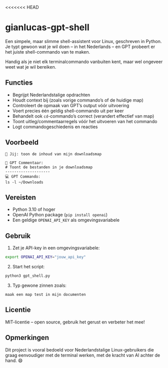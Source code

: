 <<<<<<< HEAD

# gianlucas-gpt-shell

Een simpele, maar slimme shell-assistent voor Linux, geschreven in Python.  
Je typt gewoon wat je wil doen – in het Nederlands – en GPT probeert er het juiste shell-commando van te maken.

Handig als je niet elk terminalcommando vanbuiten kent, maar wel ongeveer weet wat je wil bereiken.

## Functies
- Begrijpt Nederlandstalige opdrachten
- Houdt context bij (zoals vorige commando’s of de huidige map)
- Controleert de opmaak van GPT’s output vóór uitvoering
- Voert precies één geldig shell-commando uit per keer
- Behandelt ook `cd`-commando’s correct (verandert effectief van map)
- Toont uitleg/commentaarregels vóór het uitvoeren van het commando
- Logt commandogeschiedenis en reacties

## Voorbeeld
```
👤 Jij: toon de inhoud van mijn downloadsmap

📝 GPT Commentaar:
# Toont de bestanden in je downloadsmap
--------------------
💻 GPT Commando:
ls -l ~/Downloads
```

## Vereisten
- Python 3.10 of hoger
- OpenAI Python package (`pip install openai`)
- Een geldige `OPENAI_API_KEY` als omgevingsvariabele

## Gebruik
1. Zet je API-key in een omgevingsvariabele:
```bash
export OPENAI_API_KEY="jouw_api_key"
```
2. Start het script:
```bash
python3 gpt_shell.py
```
3. Typ gewone zinnen zoals:
```
maak een map test in mijn documenten
```

## Licentie
MIT-licentie – open source, gebruik het gerust en verbeter het mee!

## Opmerkingen
Dit project is vooral bedoeld voor Nederlandstalige Linux-gebruikers die graag eenvoudiger met de terminal werken, met de kracht van AI achter de hand. 😄

